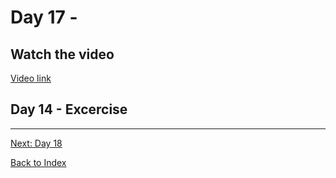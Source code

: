 # Day 17 - 



## Watch the video

[Video link](https://www.youtube.com/watch?v=)

## Day 14 - Excercise


---
[Next: Day 18](18-day18.md)

[Back to Index](index.md)
